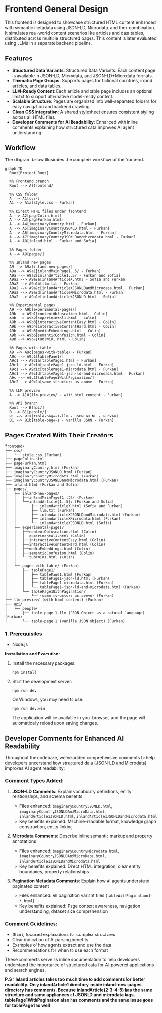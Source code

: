 # Frontend General Design

This frontend is designed to showcase structured HTML content enhanced with semantic metadata using JSON-LD, Microdata, and their combination. It simulates real-world content scenarios like articles and data tables, distributed across multiple structured pages. This content is later evaluated using LLMs in a separate backend pipeline.

## Features

- **Structured Data Variants**: Structured Data Variants: Each content page is available in JSON-LD, Microdata, and JSON-LD+Microdata formats.
- **Thematic Page Groups**: Supports pages for fictional countries, inland articles, and data tables.
- **LLM-Ready Content**: Each article and table page includes an optional llm.txt to support alternative model-ready content.
- **Scalable Structure**: Pages are organized into well-separated folders for easy navigation and backend crawling.
- **Clean CSS Integration**: A shared stylesheet ensures consistent styling across all HTML files.
- **Developer Comments for AI Readability**: Enhanced with inline comments explaining how structured data improves AI agent understanding.

## Workflow

The diagram below illustrates the complete workflow of the frontend.

```mermaid
graph TD
  Root[Project Root]

  %% Frontend branch
  Root --> A[frontend/]

  %% CSS folder
  A --> A1[css/]
  A1 --> A1a[style.css - Furkan]

  %% Direct HTML files under frontend
  A --> A2[pageColin.html]
  A --> A3[pageFurkan.html]
  A --> A4[imaginaryCountry.html - Furkan]
  A --> A5[imaginaryCountryJSONLD.html - Furkan]
  A --> A6[imaginaryCountryMicrodata.html - Furkan]
  A --> A7[imaginaryCountryJSONLDandMicrodata.html - Furkan]
  A --> A8[inland.html - Furkan and Sofia]

  %% Pages folder
  A --> A9[pages/]

  %% Inland new pages
  A9 --> A9a[inland-new-pages/]
  A9a --> A9a1[inlandMainPage1..5/ - Furkan]
  A9a --> A9a2[inlandArticle1..5/ - Furkan and Sofia]
  A9a2 --> A9a2a[inlandArticleX.html - Sofia and Furkan]
  A9a2 --> A9a2b[llm.txt - Furkan]
  A9a2 --> A9a2c[inlandArticleXJSONLDandMicrodata.html - Furkan]
  A9a2 --> A9a2d[inlandArticleXMicrodata.html - Furkan]
  A9a2 --> A9a2e[inlandArticleXJSONLD.html - Sofia]

  %% Experimental pages
  A9 --> A9b[experimental-pages/]
  A9b --> A9b1[contentObfuscation.html - Colin]
  A9b --> A9b2[experimental1.html - Colin]
  A9b --> A9b3[interactiveContentEasy.html - Colin]
  A9b --> A9b4[interactiveContentHard.html - Colin]
  A9b --> A9b5[mediaEmbeddings.html - Colin]
  A9b --> A9b6[semanticConfusion.html - Colin]
  A9b --> A9b7[tublWiki.html - Colin]

  %% Pages with table
  A9 --> A9c[pages-with-table/ - Furkan]
  A9c --> A9c1[tablePage1/]
  A9c1 --> A9c1a[tablePage1.html - Furkan]
  A9c1 --> A9c1b[tablePage1-json-ld.html - Furkan]
  A9c1 --> A9c1c[tablePage1-microdata.html - Furkan]
  A9c1 --> A9c1d[tablePage1-json-ld-and-microdata.html - Furkan]
  A9c --> A9c2[tablePage1WithPagination/]
  A9c2 --> A9c2a[same structure as above - Furkan]

  %% LLM preview
  A --> A10[llm-preview/ - with html content - Furkan]

  %% API branch
  Root --> B[api/]
  B --> B1[people/]
  B1 --> B1a[table-page-1-llm - JSON as NL - Furkan]
  B1 --> B1b[table-page-1 - vanilla JSON - Furkan]
```

## Pages Created With Their Creators

    frontend/
    ├── css/
    │   └── style.css (Furkan)
    ├── pageColin.html
    ├── pageFurkan.html
    ├── imaginaryCountry.html (Furkan)
    ├── imaginaryCountryJSONLD.html (Furkan)
    ├── imaginaryCountryMicrodata.html (Furkan)
    ├── imaginaryCountryJSONLDandMicrodata.html (Furkan)
    ├── inland.html (Furkan and Sofia)
    ├── pages/
    │   ├── inland-new-pages/
    │   │   ├──inlandMainPage{1..5}/ (Furkan)
    │   │   └──inlandArticle{1..5}/ (Furkan and Sofia)
    │   │       ├── inlandArticleX.html (Sofia and Furkan)
    │   │       ├── llm.txt (Furkan)
    │   │       ├── inlandArticleXJSONLDandMicrodata.html (Furkan)
    │   │       ├── inlandArticleXMicrodata.html (Furkan)
    │   │       └── inlandArticleXJSONLD.html (Sofia)
    │   ├── experimental-pages/
    │   │   ├──contentObfuscation.html (Colin)
    │   │   ├──experimental1.html (Colin)
    │   │   ├──interactiveContentEasy.html (Colin)
    │   │   ├──interactiveContentHard.html (Colin)
    │   │   ├──mediaEmbeddings.html (Colin)
    │   │   ├──semanticConfusion.html (Colin)
    │   │   └──tublWiki.html (Colin)
    │   │
    │   └── pages-with-table/ (Furkan)
    │       ├── tablePage1/
    │       │   ├── tablePage1.html (Furkan)
    │       │   ├── tablePage1-json-ld.html (Furkan)
    │       │   ├── tablePage1-microdata.html (Furkan)
    │       │   └── tablePage1-json-ld-and-microdata.html (Furkan)
    │       └── tablePage1WithPagination/
    │           └── (same structure as above) (Furkan)
    ├── llm-preview/ (with html content) (Furkan)
    ├── api/
    │   └── people/
    │       ├── table-page-1-llm (JSON Object as a natural language)(Furkan)
    │       └── table-page-1 (vanilla JSON object) (Furkan)

### 1. Prerequisites

- Node.js

**Installation and Execution:**

1.  Install the necessary packages:

    ```bash
    npm install
    ```

2.  Start the development server:
    ```bash
    npm run dev
    ```
    On Windows, you may need to use:
    ```bash
    npm run dev:win
    ```
    The application will be available in your browser, and the page will automatically reload upon saving changes.

## Developer Comments for Enhanced AI Readability

Throughout the codebase, we've added comprehensive comments to help developers understand how structured data (JSON-LD and Microdata) improves AI agent readability:

### Comment Types Added:

1. **JSON-LD Comments**: Explain vocabulary definitions, entity relationships, and schema benefits

   - Files enhanced: `imaginaryCountryJSONLD.html`, `imaginaryCountryJSONLDAndMicroData.html`, `inlandArticle1JSONLD.html`, `inlandArticle1JSONLDandMicrodata.html`
   - Key benefits explained: Machine-readable format, knowledge graph construction, entity linking

2. **Microdata Comments**: Describe inline semantic markup and property annotations

   - Files enhanced: `imaginaryCountryMicrodata.html`, `imaginaryCountryJSONLDAndMicroData.html`, `inlandArticle1JSONLDandMicrodata.html`
   - Key benefits explained: Direct HTML integration, clear entity boundaries, property relationships

3. **Pagination Metadata Comments**: Explain how AI agents understand paginated content
   - Files enhanced: All pagination variant files (`tableWithPagination1-*.html`)
   - Key benefits explained: Page context awareness, navigation understanding, dataset size comprehension

### Comment Guidelines:

- Short, focused explanations for complex structures
- Clear indication of AI parsing benefits
- Examples of how agents extract and use the data
- Recommendations for when to use each format

These comments serve as inline documentation to help developers understand the importance of structured data for AI-powered applications and search engines.

**P.S : Inland articles takes too much time to add comments for better readability. Only inlandArticle1 directory inside inland-new-pages directory has comments. Because inlandArticle(2-3-4-5) has the same structure and same appliances of JSONLD and microdata tags. tablePage1WithPagination also has comments and the same issue goes for tablePage1 as well**
